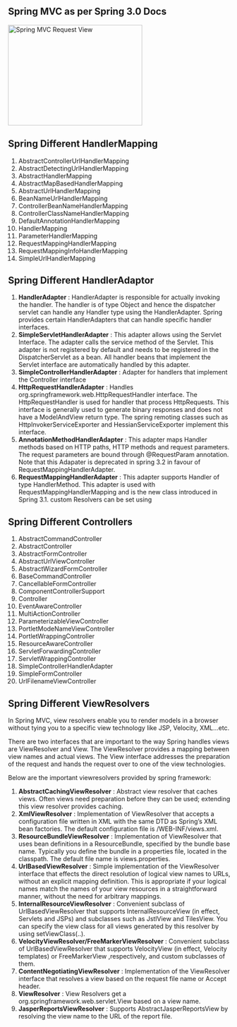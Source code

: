 Spring MVC as per Spring 3.0 Docs
----------------------------------

<img src="http://www.studytrails.com/resources/images/spring/springmvc/DispatcherServletWorkFlow.jpg" alt="Spring MVC Request View" style="width:304px;height:228px;">

Spring Different HandlerMapping
------------------------------

1. AbstractControllerUrlHandlerMapping
2. AbstractDetectingUrlHandlerMapping
3. AbstractHandlerMapping
4. AbstractMapBasedHandlerMapping
5. AbstractUrlHandlerMapping
6. BeanNameUrlHandlerMapping
7. ControllerBeanNameHandlerMapping
8. ControllerClassNameHandlerMapping
9. DefaultAnnotationHandlerMapping
10. HandlerMapping
11. ParameterHandlerMapping
12. RequestMappingHandlerMapping
13. RequestMappingInfoHandlerMapping
14. SimpleUrlHandlerMapping

Spring Different HandlerAdaptor
-------------------------------

1. <b>HandlerAdapter</b> : HandlerAdapter is responsible for actually invoking the handler. The handler is of type Object and hence the dispatcher servlet can handle any Handler type using the HandlerAdapter. Spring provides certain HandlerAdapters that can handle specific handler interfaces.
2. <b>SimpleServletHandlerAdapter</b> : This adapter allows using the Servlet Interface. The adapter calls the service method of the Servlet. This adapter is not registered by default and needs to be registered in the DispatcherServlet as a bean. All handler beans that implement the Servlet interface are automatically handled by this adapter.
3. <b>SimpleControllerHandlerAdapter</b> : Adapter for handlers that implement the Controller interface
4. <b>HttpRequestHandlerAdapter</b> : Handles org.springframework.web.HttpRequestHandler interface. The HttpRequestHandler is used for handler that process HttpRequests. This interface is generally used to generate binary responses and does not have a ModelAndView return type. The spring remoting classes such as HttpInvokerServiceExporter and HessianServiceExporter implement this interface.
5. <b>AnnotationMethodHandlerAdapter</b> : This adapter maps Handler methods based on HTTP paths, HTTP methods and request parameters. The request parameters are bound through @RequestParam annotation. Note that this Adapater is deprecated in spring 3.2 in favour of RequestMappingHandlerAdapter.
6. <b>RequestMappingHandlerAdapter</b> : This adapter supports Handler of type HandlerMethod. This adapter is used with RequestMappingHandlerMapping and is the new class introduced in Spring 3.1. custom Resolvers can be set using 

Spring Different Controllers
----------------------------

 1. AbstractCommandController
 2. AbstractController
 3. AbstractFormController
 4. AbstractUrlViewController
 5. AbstractWizardFormController
 6. BaseCommandController
 7. CancellableFormController
 8. ComponentControllerSupport
 9. Controller
 10. EventAwareController
 11. MultiActionController
 12. ParameterizableViewController
 13. PortletModeNameViewController
 14. PortletWrappingController
 15. ResourceAwareController
 16. ServletForwardingController
 17. ServletWrappingController
 18. SimpleControllerHandlerAdapter
 19. SimpleFormController
 20. UrlFilenameViewController
 
Spring Different ViewResolvers
--------------------------------
 
In Spring MVC, view resolvers enable you to render models in a browser without tying you to a specific view technology like JSP, Velocity, XML…etc.

There are two interfaces that are important to the way Spring handles views are ViewResolver and View. The ViewResolver provides a mapping between view names and actual views. The View interface addresses the preparation of the request and hands the request over to one of the view technologies.

Below are the important viewresolvers provided by spring framework:

1. <b>AbstractCachingViewResolver</b> : Abstract view resolver that caches views. Often views need preparation before they can be used; extending this view resolver provides caching.
2. <b>XmlViewResolver</b> : Implementation of ViewResolver that accepts a configuration file written in XML with the same DTD as Spring’s XML bean factories. The default configuration file is /WEB-INF/views.xml.
3. <b>ResourceBundleViewResolver</b> : Implementation of ViewResolver that uses bean definitions in a ResourceBundle, specified by the bundle base name. Typically you define the bundle in a properties file, located in the classpath. The default file name is views.properties.
4. <b>UrlBasedViewResolver</b> : Simple implementation of the ViewResolver interface that effects the direct resolution of logical view names to URLs, without an explicit mapping definition. This is appropriate if your logical names match the names of your view resources in a straightforward manner, without the need for arbitrary mappings.
5. <b>InternalResourceViewResolver</b> :  Convenient subclass of UrlBasedViewResolver that supports InternalResourceView (in effect, Servlets and JSPs) and subclasses such as JstlView and TilesView. You can specify the view class for all views generated by this resolver by using setViewClass(..).
6. <b>VelocityViewResolver/FreeMarkerViewResolver</b> : Convenient subclass of UrlBasedViewResolver that supports VelocityView (in effect, Velocity templates) or FreeMarkerView ,respectively, and custom subclasses of them.
7. <b>ContentNegotiatingViewResolver</b> : Implementation of the ViewResolver interface that resolves a view based on the request file name or Accept header.
8. <b>ViewResolver</b> : View Resolvers get a org.springframework.web.servlet.View based on a view name.
9. <b>JasperReportsViewResolver</b> : Supports AbstractJasperReportsView by resolving the view name to the URL of the report file.

